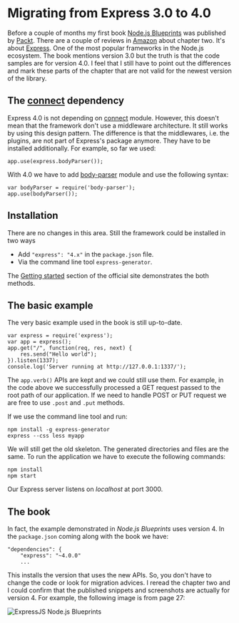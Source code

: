 # Migrating from Express 3.0 to 4.0

Before a couple of months my first book [Node.js Blueprints](http://nodejs.krasimirtsonev.com/) was published by [Packt](https://www.packtpub.com/nodejs-blueprints/book). There are a couple of reviews in [Amazon](http://www.amazon.com/Node-js-Blueprints-Krasimir-Tsonev/product-reviews/1783287330) about chapter two. It's about [Express](http://expressjs.com/). One of the most popular frameworks in the Node.js ecosystem. The book mentions version 3.0 but the truth is that the code samples are for version 4.0. I feel that I still have to point out the differences and mark these parts of the chapter that are not valid for the newest version of the library.

## The [connect](https://github.com/senchalabs/connect) dependency

Express 4.0 is not depending on [connect](https://github.com/senchalabs/connect) module. However, this doesn't mean that the framework don't use a middleware architecture. It still works by using this design pattern. The difference is that the middlewares, i.e. the plugins, are not part of Express's package anymore. They have to be installed additionally. For example, so far we used:

	app.use(express.bodyParser());

With 4.0 we have to add [body-parser](https://github.com/expressjs/body-parser) module and use the following syntax:

	var bodyParser = require('body-parser');
	app.use(bodyParser());

## Installation

There are no changes in this area. Still the framework could be installed in two ways

* Add `"express": "4.x"` in the `package.json` file.
* Via the command line tool `express-generator`.

The [Getting started](http://expressjs.com/guide.html#intro) section of the official site demonstrates the both methods.

## The basic example

The very basic example used in the book is still up-to-date.

	var express = require('express');
	var app = express();
	app.get("/", function(req, res, next) {
		res.send("Hello world");
	}).listen(1337);
	console.log('Server running at http://127.0.0.1:1337/');

The `app.verb()` APIs are kept and we could still use them. For example, in the code above we successfully processed a GET request passed to the root path of our application. If we need to handle POST or PUT request we are free to use `.post` and `.put` methods.

If we use the command line tool and run:

	npm install -g express-generator
	express --css less myapp

We will still get the old skeleton. The generated directories and files are the same. To run the application we have to execute the following commands:

	npm install
	npm start

Our Express server listens on *localhost* at port 3000.

## The book

In fact, the example demonstrated in *Node.js Blueprints* uses version 4. In the `package.json` coming along with the book we have:

	"dependencies": {
    	"express": "~4.0.0"
    	...

This installs the version that uses the new APIs. So, you don't have to change the code or look for migration advices. I reread the chapter two and I could confirm that the published snippets and screenshots are actually for version 4. For example, the following image is from page 27:

![ExpressJS Node.js Blueprints](http://krasimirtsonev.com/blog/articles/ExpressJS/7338_02_02.png)